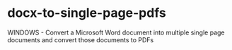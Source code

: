 # docx-to-single-page-pdfs
WINDOWS - Convert a Microsoft Word document into multiple single page documents and convert those documents to PDFs

